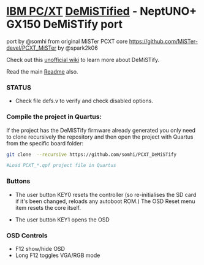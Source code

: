 # [IBM PC/XT](https://en.wikipedia.org/wiki/IBM_Personal_Computer_XT)  [DeMiSTified](https://github.com/robinsonb5/DeMiSTify) -  NeptUNO+ GX150 DeMiSTify port

port by @somhi from original MiSTer PCXT core  https://github.com/MiSTer-devel/PCXT_MiSTer by @spark2k06

Check out this [unofficial wiki](https://github.com/somhi/DeMiSTify/wiki) to learn more about DeMiSTify.

Read the main [Readme](https://github.com/somhi/PCXT_DeMiSTify) also.

### STATUS

* Check file defs.v to verify and check disabled options.

  

### Compile the project in Quartus:

If the project has the DeMiSTify firmware already generated you only need to clone recursively the repository and then open the project with Quartus from the specific board folder:

```sh
git clone  --recursive https://github.com/somhi/PCXT_DeMiSTify

#Load PCXT_*.qpf project file in Quartus 
```



### Buttons

* The user button KEY0 resets the controller (so re-initialises the SD card if it's been changed, reloads any autoboot ROM.) The OSD Reset menu item resets the core itself.

* The user button KEY1 opens the OSD

### OSD Controls

* F12 show/hide OSD 
* Long F12 toggles VGA/RGB mode

